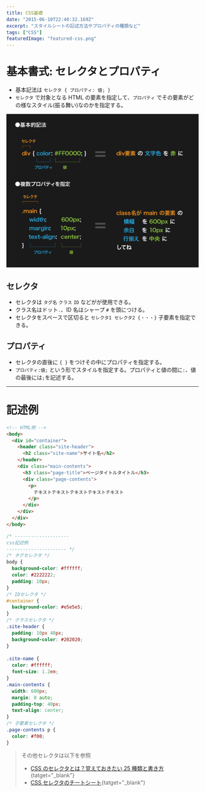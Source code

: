 ```yaml
---
title: CSS基礎
date: "2015-06-10T22:40:32.169Z"
excerpt: "スタイルシートの記述方法やプロパティの種類など"
tags: ["CSS"]
featuredImage: "featured-css.png"
---
```


# 基本書式: セレクタとプロパティ

- 基本記法は `セレクタ { プロパティ: 値; }`
- `セレクタ` で対象となる HTML の要素を指定して、`プロパティ` でその要素がどの様なスタイル(振る舞い)なのかを指定する。

![セレクタとプロパティ](./fig.png)

## セレクタ

- セレクタは `タグ名` `クラス` `ID` などがが使用できる。
- クラス名はドット`.`、ID 名はシャープ `#` を頭につける。
- セレクタをスペースで区切ると `セレクタ1 セレクタ2 {・・・}` 子要素を指定できる。

## プロパティ

- セレクタの直後に `{ }` をつけその中にプロパティを指定する。
- `プロパティ:値;` という形でスタイルを指定する。プロパティと値の間に`:`、値の最後には`;`を記述する。

---

# 記述例

```html
<!-- HTML例 -->
<body>
  <div id="container">
    <header class="site-header">
      <h2 class="site-name">サイト名</h2>
    </header>
    <div class="main-contents">
      <h3 class="page-title">ページタイトルタイトル</h3>
      <div class="page-contents">
        <p>
          テキストテキストテキストテキストテキスト
        </p>
      </div>
    </div>
  </div>
</body>
```

```css
/* --------------------
css記述例
---------------------- */
/* タグセレクタ */
body {
  background-color: #ffffff;
  color: #2222222;
  padding: 10px;
}
/* IDセレクタ */
#container {
  background-color: #e5e5e5;
}
/* クラスセレクタ */
.site-header {
  padding: 10px 40px;
  background-color: #202020;
}

.site-name {
  color: #ffffff;
  font-size: 1.2em;
}
.main-contents {
  width: 600px;
  margin: 0 auto;
  padding-top: 40px;
  text-align: center;
}
/* 子要素セレクタ */
.page-contents p {
  color: #f00;
}
```

> その他セレクタは以下を参照
>
> - [CSS のセレクタとは？覚えておきたい 25 種類と書き方](https://saruwakakun.com/html-css/reference/selector){tatget="\_blank"}
> - [CSS セレクタのチートシート](https://webliker.info/css-selector-cheat-sheet/){tatget="\_blank"}

